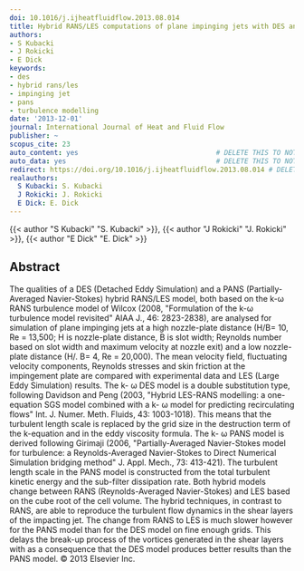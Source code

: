 ```yaml
---
doi: 10.1016/j.ijheatfluidflow.2013.08.014
title: Hybrid RANS/LES computations of plane impinging jets with DES and PANS models
authors:
- S Kubacki
- J Rokicki
- E Dick
keywords:
- des
- hybrid rans/les
- impinging jet
- pans
- turbulence modelling
date: '2013-12-01'
journal: International Journal of Heat and Fluid Flow
publisher: ~
scopus_cite: 23
auto_content: yes                                  # DELETE THIS TO NOT AUTO GENERATE CONTENT
auto_data: yes                                     # DELETE THIS TO NOT AUTO GENERATE METADATA
redirect: https://doi.org/10.1016/j.ijheatfluidflow.2013.08.014 # DELETE THIS TO NOT REDIRECT
realauthors:
  S Kubacki: S. Kubacki
  J Rokicki: J. Rokicki
  E Dick: E. Dick
---
```

{{< author "S Kubacki" "S. Kubacki" >}}, {{< author "J Rokicki" "J. Rokicki" >}}, {{< author "E Dick" "E. Dick" >}}

## Abstract
The qualities of a DES (Detached Eddy Simulation) and a PANS (Partially-Averaged Navier-Stokes) hybrid RANS/LES model, both based on the k-ω RANS turbulence model of Wilcox (2008, "Formulation of the k-ω turbulence model revisited" AIAA J., 46: 2823-2838), are analysed for simulation of plane impinging jets at a high nozzle-plate distance (H/B= 10, Re = 13,500; H is nozzle-plate distance, B is slot width; Reynolds number based on slot width and maximum velocity at nozzle exit) and a low nozzle-plate distance (H/. B= 4, Re = 20,000). The mean velocity field, fluctuating velocity components, Reynolds stresses and skin friction at the impingement plate are compared with experimental data and LES (Large Eddy Simulation) results. The k- ω DES model is a double substitution type, following Davidson and Peng (2003, "Hybrid LES-RANS modelling: a one-equation SGS model combined with a k- ω model for predicting recirculating flows" Int. J. Numer. Meth. Fluids, 43: 1003-1018). This means that the turbulent length scale is replaced by the grid size in the destruction term of the k-equation and in the eddy viscosity formula. The k- ω PANS model is derived following Girimaji (2006, "Partially-Averaged Navier-Stokes model for turbulence: a Reynolds-Averaged Navier-Stokes to Direct Numerical Simulation bridging method" J. Appl. Mech., 73: 413-421). The turbulent length scale in the PANS model is constructed from the total turbulent kinetic energy and the sub-filter dissipation rate. Both hybrid models change between RANS (Reynolds-Averaged Navier-Stokes) and LES based on the cube root of the cell volume. The hybrid techniques, in contrast to RANS, are able to reproduce the turbulent flow dynamics in the shear layers of the impacting jet. The change from RANS to LES is much slower however for the PANS model than for the DES model on fine enough grids. This delays the break-up process of the vortices generated in the shear layers with as a consequence that the DES model produces better results than the PANS model. © 2013 Elsevier Inc.
